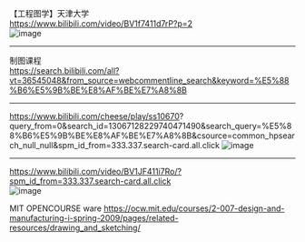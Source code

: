 【工程图学】天津大学   
https://www.bilibili.com/video/BV1f7411d7rP?p=2  
![image](https://github.com/GinChoYen/Anthony/assets/22329486/6c404368-1354-4ee9-8fb1-1eae4fc31280)  

---  
制图课程  
https://search.bilibili.com/all?vt=36545048&from_source=webcommentline_search&keyword=%E5%88%B6%E5%9B%BE%E8%AF%BE%E7%A8%8B  

--- 
https://www.bilibili.com/cheese/play/ss10670? 
 query_from=0&search_id=13067128229740471490&search_query=%E5%88%B6%E5%9B%BE%E8%AF%BE%E7%A8%8B&csource=common_hpsearch_null_null&spm_id_from=333.337.search-card.all.click
![image](https://github.com/GinChoYen/Anthony/assets/22329486/6578e9fd-f69c-49a5-b3a9-31ffdbdfec23)


---- 
https://www.bilibili.com/video/BV1JF411i7Ro/?spm_id_from=333.337.search-card.all.click  
![image](https://github.com/GinChoYen/Anthony/assets/22329486/4b8a080d-07c0-4e64-b9dd-e6786d69e390)  

MIT OPENCOURSE ware
https://ocw.mit.edu/courses/2-007-design-and-manufacturing-i-spring-2009/pages/related-resources/drawing_and_sketching/
